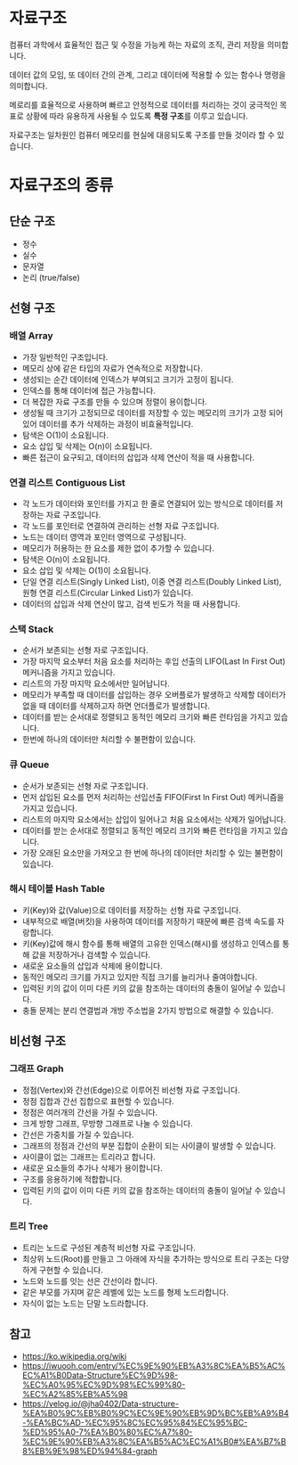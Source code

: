 # 자료구조

컴퓨터 과학에서 효율적인 접근 및 수정을 가능케 하는 자료의 조직, 관리 저장을 의미합니다.

데이터 값의 모임, 또 데이터 간의 관계, 그리고 데이터에 적용할 수 있는 함수나 명령을 의미합니다.

메로리를 효율적으로 사용하며 빠르고 안정적으로 데이터를 처리하는 것이 궁극적인 목표로 상황에 따라 유용하게 사용될 수 있도록 **특정 구조**를 이루고 있습니다.

자료구조는 일차원인 컴퓨터 메모리를 현실에 대응되도록 구조를 만들 것이라 할 수 있습니다.

# 자료구조의 종류

## 단순 구조

- 정수
- 실수
- 문자열
- 논리 (true/false)

## 선형 구조

### 배열 Array

- 가장 일반적인 구조입니다.
- 메모리 상에 같은 타입의 자료가 연속적으로 저장합니다.
- 생성되는 순간 데이터에 인덱스가 부여되고 크기가 고정이 됩니다.
- 인덱스를 통해 데이터에 접근 가능합니다.
- 더 복잡한 자료 구조를 만들 수 있으며 정렬이 용이합니다.
- 생성될 때 크기가 고정되므로 데이터를 저장할 수 있는 메모리의 크기가 고정 되어 있어 데이터를 추가 삭제하는 과정이 비효율적입니다.
- 탐색은 O(1)이 소요됩니다.
- 요소 삽입 및 삭제는 O(n)이 소요됩니다.
- 빠른 접근이 요구되고, 데이터의 삽입과 삭제 연산이 적을 때 사용합니다.

### 연결 리스트 Contiguous List

- 각 노드가 데이터와 포인터를 가지고 한 줄로 연결되어 있는 방식으로 데이터를 저장하는 자료 구조입니다.
- 각 노드를 포인터로 연결하여 관리하는 선형 자료 구조입니다.
- 노드는 데이터 영역과 포인터 영역으로 구성됩니다.
- 메모리가 허용하는 한 요소를 제한 없이 추가할 수 있습니다.
- 탐색은 O(n)이 소요됩니다.
- 요소 삽입 및 삭제는 O(1)이 소요됩니다.
- 단일 연결 리스트(Singly Linked List), 이중 연결 리스트(Doubly Linked List), 원형 연결 리스트(Circular Linked List)가 있습니다.
- 데이터의 삽입과 삭제 연산이 많고, 검색 빈도가 적을 때 사용합니다.

### 스택 Stack

- 순서가 보존되는 선형 자로 구조입니다.
- 가장 마지막 요소부터 처음 요소를 처리하는 후입 선출의 LIFO(Last In First Out) 메커니즘을 가지고 있습니다.
- 리스트의 가장 마지막 요소에서만 일어납니다.
- 메모리가 부족할 때 데이터를 삽입하는 경우 오버플로가 발생하고 삭제할 데이터가 없을 때 데이터를 삭제하고자 하면 언더플로가 발생합니다.
- 데이터를 받는 순서대로 정렬되고 동적인 메모리 크기와 빠른 런타임을 가지고 있습니다.
- 한번에 하나의 데이터만 처리할 수 불편함이 있습니다.

### 큐 Queue

- 순서가 보존되는 선형 자로 구조입니다.
- 먼저 삽입된 요소를 먼저 처리하는 선입선출 FIFO(First In First Out) 메커니즘을 가지고 있습니다.
- 리스트의 마지막 요소에서는 삽입이 일어나고 처음 요소에서는 삭제가 일어납니다.
- 데이터를 받는 순서대로 정렬되고 동적인 메모리 크기와 빠른 런타임을 가지고 있습니다.
- 가장 오래된 요소만을 가져오고 한 번에 하나의 데이터만 처리할 수 있는 불편함이 있습니다.

### 해시 테이블 Hash Table

- 키(Key)와 값(Value)으로 데이터를 저장하는 선형 자료 구조입니다.
- 내부적으로 배열(버킷)을 사용하여 데이터를 저장하기 때문에 빠른 검색 속도를 자랑합니다.
- 키(Key)값에 해시 함수를 통해 배열의 고유한 인덱스(해시)를 생성하고 인덱스를 통해 값을 저장하거나 검색할 수 있습니다.
- 새로운 요소들의 삽입과 삭제에 용이합니다.
- 동적인 메모리 크기를 가지고 있지만 직접 크기를 늘리거나 줄여야합니다.
- 입력된 키의 값이 이미 다른 키의 값을 참조하는 데이터의 충돌이 일어날 수 있습니다.
- 충돌 문제는 분리 연결법과 개방 주소법을 2가지 방법으로 해결할 수 있습니다.

## 비선형 구조

### 그래프 Graph

- 정점(Vertex)와 간선(Edge)으로 이루어진 비선형 자료 구조입니다.
- 정점 집합과 간선 집합으로 표현할 수 있습니다.
- 정점은 여러개의 간선을 가질 수 있습니다.
- 크게 방향 그래프, 무방향 그래프로 나눌 수 있습니다.
- 간선은 가중치를 가질 수 있습니다.
- 그래프의 정점과 간선의 부분 집합이 순환이 되는 사이클이 발생할 수 있습니다.
- 사이클이 없는 그래프는 트리라고 합니다.
- 새로운 요소들의 추가나 삭제가 용이합니다.
- 구조를 응용하기에 적합합니다.
- 입력된 키의 값이 이미 다른 키의 값을 참조하는 데이터의 충돌이 일어날 수 있습니다.

### 트리 Tree

- 트리는 노드로 구성된 계층적 비선형 자료 구조입니다.
- 최상위 노드(Root)를 만들고 그 아래에 자식을 추가하는 방식으로 트리 구조는 다양하게 구현할 수 있습니다.
- 노드와 노드를 잇는 선은 간선이라 합니다.
- 같은 부모를 가지며 같은 레벨에 있는 노드를 형제 노드라합니다.
- 자식이 없는 노드는 단말 노드라합니다.

## 참고

- https://ko.wikipedia.org/wiki
- https://iwuooh.com/entry/%EC%9E%90%EB%A3%8C%EA%B5%AC%EC%A1%B0Data-Structure%EC%9D%98-%EC%A0%95%EC%9D%98%EC%99%80-%EC%A2%85%EB%A5%98
- https://velog.io/@jha0402/Data-structure-%EA%B0%9C%EB%B0%9C%EC%9E%90%EB%9D%BC%EB%A9%B4-%EA%BC%AD-%EC%95%8C%EC%95%84%EC%95%BC-%ED%95%A0-7%EA%B0%80%EC%A7%80-%EC%9E%90%EB%A3%8C%EA%B5%AC%EC%A1%B0#%EA%B7%B8%EB%9E%98%ED%94%84-graph
